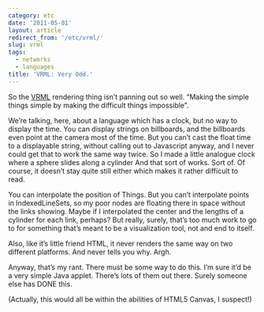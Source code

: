 ```yaml
---
category: etc
date: '2011-05-01'
layout: article
redirect_from: '/etc/vrml/'
slug: vrml
tags:
  - networks
  - languages
title: 'VRML: Very Odd.'
---
```


So the [VRML](https://en.wikipedia.org/wiki/VRML) rendering thing isn’t
panning out so well. “Making the simple things simple by making the
difficult things impossible”.

We’re talking, here, about a language which has a clock, but no way to
display the time. You can display strings on billboards, and the
billboards even point at the camera most of the time. But you can’t cast
the float time to a displayable string, without calling out to
Javascript anyway, and I never could get that to work the same way
twice. So I made a little analogue clock where a sphere slides along a
cylinder And that sort of works. Sort of. Of course, it doesn’t stay
quite still either which makes it rather difficult to read.

You can interpolate the position of Things. But you can’t interpolate
points in IndexedLineSets, so my poor nodes are floating there in space
without the links showing. Maybe if I interpolated the center and the
lengths of a cylinder for each link, perhaps? But really, surely, that’s
too much work to go to for something that’s meant to be a visualization
tool, not and end to itself.

Also, like it’s little friend HTML, it never renders the same way on two
different platforms. And never tells you why. Argh.

Anyway, that’s my rant. There must be some way to do this. I’m sure it’d
be a very simple Java applet. There’s lots of them out there. Surely
someone else has DONE this.

(Actually, this would all be within the abilities of HTML5 Canvas, I
suspect!)
